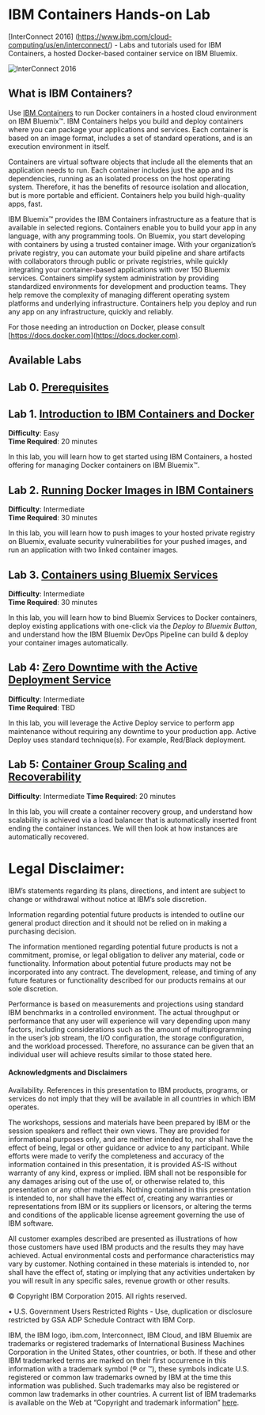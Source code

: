 # IBM Containers Hands-on Lab
[InterConnect 2016] (https://www.ibm.com/cloud-computing/us/en/interconnect/) - Labs and tutorials used for IBM Containers, a hosted Docker-based container service on IBM Bluemix.

![InterConnect 2016](https://github.com/crosen188/ibm-containers-interconnect-2016/blob/master/screenshots/interconnect2016.jpg "InterConnect 2016")

## What is IBM Containers?

Use [IBM Containers](http://www.ibm.com/cloud-computing/bluemix/solutions/open-architecture/) to run Docker containers in a hosted cloud environment on IBM Bluemix™. IBM Containers helps you build and deploy containers where you can package your applications and services. Each container is based on an image format, includes a set of standard operations, and is an execution environment in itself.

Containers are virtual software objects that include all the elements that an application needs to run. Each container includes just the app and its dependencies, running as an isolated process on the host operating system. Therefore, it has the benefits of resource isolation and allocation, but is more portable and efficient. Containers help you build high-quality apps, fast.

IBM Bluemix™ provides the IBM Containers infrastructure as a feature that is available in selected regions. Containers enable you to build your app in any language, with any programming tools. On Bluemix, you start developing with containers by using a trusted container image. With your organization’s private registry, you can automate your build pipeline and share artifacts with collaborators through public or private registries, while quickly integrating your container-based applications with over 150 Bluemix services. Containers simplify system administration by providing standardized environments for development and production teams. They help remove the complexity of managing different operating system platforms and underlying infrastructure. Containers help you deploy and run any app on any infrastructure, quickly and reliably.

For those needing an introduction on Docker, please consult [https://docs.docker.com](https://docs.docker.com).

## Available Labs

## Lab 0. [Prerequisites](0-prereqs.md)

## Lab 1. [Introduction to IBM Containers and Docker](1-Intro-to-IBM-Containers-and-Docker.md)
**Difficulty**: Easy  
**Time Required**: 20 minutes  

In this lab, you will learn how to get started using IBM Containers, a hosted offering for managing Docker containers on IBM Bluemix™.

## Lab 2. [Running Docker Images in IBM Containers](2-Running-Docker-Images-in-IBM-Containers.md)
**Difficulty**: Intermediate  
**Time Required**: 30 minutes

In this lab, you will learn how to push images to your hosted private registry on Bluemix, evaluate security vulnerabilities for your pushed images, and run an application with two linked container images.  

## Lab 3. [Containers using Bluemix Services](3-Containers-using-Bluemix-Services.md)  
**Difficulty**: Intermediate  
**Time Required**: 30 minutes

In this lab, you will learn how to bind Bluemix Services to Docker containers, deploy existing applications with one-click via the *Deploy to Bluemix Button*, and understand how the IBM Bluemix DevOps Pipeline can build & deploy your container images automatically.

## Lab 4: [Zero Downtime with the Active Deployment Service](4-Zero-Downtime-with-Active-Deployment.md)
**Difficulty**: Intermediate  
**Time Required**: TBD

In this lab, you will leverage the Active Deploy service to perform app maintenance without requiring any downtime to your production app. Active Deploy uses standard technique(s). For example, Red/Black deployment.

## Lab 5: [Container Group Scaling and Recoverability](5-Container-Group-Scaling-and-Recoverability.md)
**Difficulty**: Intermediate
**Time Required**: 20 minutes

In this lab, you will create a container recovery group, and understand how scalability is achieved via a load balancer that is automatically inserted front ending the container instances. We will then look at how instances are automatically recovered.

# Legal Disclaimer:
IBM’s statements regarding its plans, directions, and intent are subject to change or withdrawal without notice at IBM’s sole discretion.

Information regarding potential future products is intended to outline our general product direction and it should not be relied on in making a purchasing decision.

The information mentioned regarding potential future products is not a commitment, promise, or legal obligation to deliver any material, code or functionality. Information about potential future products may not be incorporated into any contract. The development, release, and timing of any future features or functionality described for our products remains at our sole discretion.

Performance is based on measurements and projections using standard IBM benchmarks in a controlled environment.  The actual throughput or performance that any user will experience will vary depending upon many factors, including considerations such as the amount of multiprogramming in the user’s job stream, the I/O configuration, the storage configuration, and the workload processed.  Therefore, no assurance can be given that an individual user will achieve results similar to those stated here.

#### Acknowledgments and Disclaimers

Availability.  References in this presentation to IBM products, programs, or services do not imply that they will be available in all countries in which IBM operates.

The workshops, sessions and materials have been prepared by IBM or the session speakers and reflect their own views.  They are provided for informational purposes only, and are neither intended to, nor shall have the effect of being, legal or other guidance or advice to any participant.  While efforts were made to verify the completeness and accuracy of the information contained in this presentation, it is provided AS-IS without warranty of any kind, express or implied. IBM shall not be responsible for any damages arising out of the use of, or otherwise related to, this presentation or any other materials. Nothing contained in this presentation is intended to, nor shall have the effect of, creating any warranties or representations from IBM or its suppliers or licensors, or altering the terms and conditions of the applicable license agreement governing the use of IBM software.

All customer examples described are presented as illustrations of how those customers have used IBM products and the results they may have achieved.  Actual environmental costs and performance characteristics may vary by customer.  Nothing contained in these materials is intended to, nor shall have the effect of, stating or implying that any activities undertaken by you will result in any specific sales, revenue growth or other results.

   © Copyright IBM Corporation 2015. All rights reserved.

•	U.S. Government Users Restricted Rights - Use, duplication or disclosure restricted by GSA ADP Schedule Contract with IBM Corp.

IBM, the IBM logo, ibm.com, Interconnect, IBM Cloud, and IBM Bluemix are trademarks or registered trademarks of International Business Machines Corporation in the United States, other countries, or both. If these and other IBM trademarked terms are marked on their first occurrence in this information with a trademark symbol (® or ™), these symbols indicate U.S. registered or common law trademarks owned by IBM at the time this information was published. Such trademarks may also be registered or common law trademarks in other countries. A current list of IBM trademarks is available on the Web at “Copyright and trademark information” [here](www.ibm.com/legal/copytrade.shtml).
